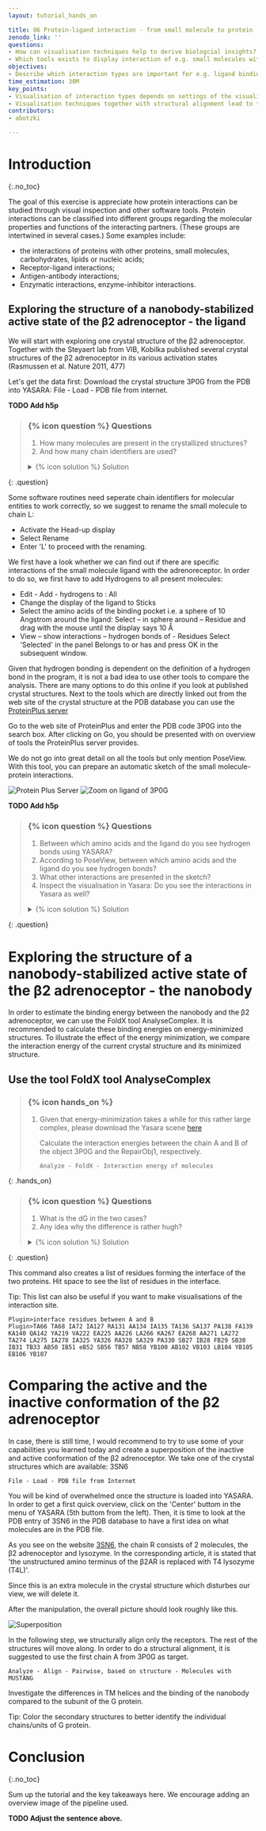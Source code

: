 ```yaml
---
layout: tutorial_hands_on

title: 06 Protein-ligand interaction - from small molecule to protein
zenodo_link: ''
questions:
- How can visualisation techniques help to derive biologcial insights?
- Which tools exists to display interaction of e.g. small molecules with proteins?
objectives:
- Describe which interaction types are important for e.g. ligand binding to a receptor.
time_estimation: 30M
key_points:
- Visualisation of interaction types depends on settings of the visualising tool.
- Visualisation techniques together with structural alignment lead to the discovery of biological insights.
contributors:
- abotzki

---
```



# Introduction
{:.no_toc}

<!-- This is a comment. -->

The goal of this exercise is appreciate how protein interactions can be studied through visual inspection and other software tools. Protein interactions can be classified into different groups regarding the molecular properties and functions of the interacting partners. (These groups are intertwined in several cases.) Some examples include:

- the interactions of proteins with other proteins, small molecules, carbohydrates, lipids or nucleic acids;
- Receptor-ligand interactions;
- Antigen-antibody interactions;
- Enzymatic interactions, enzyme-inhibitor interactions.

## Exploring the structure of a nanobody-stabilized active state of the β2 adrenoceptor - the ligand

We will start with exploring one crystal structure of the β2 adrenoceptor. Together with the Steyaert lab from VIB, Kobilka published several crystal structures of the β2 adrenoceptor in its various activation states (Rasmussen et al. Nature 2011, 477)

Let's get the data first: Download the crystal structure 3P0G from the PDB into YASARA: File - Load - PDB file from internet.

**TODO Add h5p**

> ### {% icon question %} Questions
>
> 1. How many molecules are present in the crystallized structures?
> 2. And how many chain identifiers are used?
>
> <details markdown="1">
> <summary>{% icon solution %} Solution
> </summary>
>
> 1. There are three molecules, chain A Beta-2 adrenergic receptor; Endolysin, chain B Camelid Antibody Fragment, and a small molecule ligand.
     Also have a look at PDBe [3P0G](https://www.ebi.ac.uk/pdbe/entry/pdb/3p0g) which gives a very nice overview of the structure and its composition.
> 2. Only two chain identifiers A and B. Sometimes, this leads to issues depending on the software you might want to use for downstream processing.
>
> </details>
>
>
{: .question}

Some software routines need seperate chain identifiers for molecular entities to work correctly, so we suggest to rename the small molecule to chain L:

- Activate the Head-up display
- Select Rename
- Enter 'L' to proceed with the renaming.

We first have a look whether we can find out if there are specific interactions of the small molecule ligand with the adrenoreceptor. In order to do so, we first have to add Hydrogens to all present molecules:

- Edit - Add - hydrogens to : All
- Change the display of the ligand to Sticks
- Select the amino acids of the binding pocket i.e. a sphere of 10 Angstrom around the ligand: Select – in sphere around – Residue and drag with the mouse until the display says 10 Å
- View – show interactions – hydrogen bonds of - Residues Select 'Selected' in the panel Belongs to or has and press OK in the subsequent window.

Given that hydrogen bonding is dependent on the definition of a hydrogen bond in the program, it is not a bad idea to use other tools to compare the analysis. There are many options to do this online if you look at published crystal structures. Next to the tools which are directly linked out from the web site of the crystal structure at the PDB database you can use the [ProteinPlus server](http://proteinsplus.zbh.uni-hamburg.de/)

Go to the web site of ProteinPlus and enter the PDB code 3P0G into the search box. After clicking on Go, you should be presented with on overview of tools the ProteinPlus server provides.

We do not go into great detail on all the tools but only mention PoseView. With this tool, you can prepare an automatic sketch of the small molecule-protein interactions.

![Protein Plus Server](../../images/ProteinPlusPoseView.png "Overview of 3P0G")
![Zoom on ligand of 3P0G](../../images/3P0G_A_PoseView_Input.png "Zoom on ligand co-crystallized with 3P0G")

**TODO Add h5p**

> ### {% icon question %} Questions
>
> 1. Between which amino acids and the ligand do you see hydrogen bonds using YASARA?
> 2. According to PoseView, between which amino acids and the ligand do you see hydrogen bonds?
> 3. What other interactions are presented in the sketch?
> 4. Inspect the visualisation in Yasara: Do you see the interactions in Yasara as well?
>
> <details markdown="1">
> <summary>{% icon solution %} Solution
> </summary>
>
> 1. In YASARA, you observe hydrogen bonds between Asp113A as well as the carbonyl function of Asn312A and the charged amine function.
>    
> 2. PoseView indicates hydrogen bonds between Asp113A as well as the carbonyl function of Asn312A and the charged amine function. Furthermore, hydrogen bonds are indicated between the phenolic OH and Ser207A and Ser203A as well as the amine function and Ser203A.
>
> 3. Furthermore, hydrophobic interactions are indicated for the methylbenzyl moiety and pi-pi interactions of Phe290A and the phenolic moiety.
>
> 4. With YASARA Structure license, those hydrophobic interactions can also be visualised.
> </details>
{: .question}


# Exploring the structure of a nanobody-stabilized active state of the β2 adrenoceptor - the nanobody

In order to estimate the binding energy between the nanobody and the β2 adrenoceptor, we can use the FoldX tool AnalyseComplex. It is recommended to calculate these binding energies on energy-minimized structures. To illustrate the effect of the energy minimization, we compare the interaction energy of the current crystal structure and its minimized structure.


## Use the tool FoldX tool AnalyseComplex

> ### {% icon hands_on %}
>
> 1. Given that energy-minimization takes a while for this rather large complex,
>     please download the Yasara scene [here](http://data.bits.vib.be/pub/trainingen/PSA/3P0G_1.sce)  
>    
>    Calculate the interaction energies between the chain A and B of the object 3P0G
>    and the RepairObj1, respectively.
>
>    ```
>    Analyze - FoldX - Interaction energy of molecules
>    ```
{: .hands_on}

> ### {% icon question %} Questions
>
> 1. What is the dG in the two cases?
> 2. Any idea why the difference is rather hugh?
>
> <details markdown="1">
> <summary>{% icon solution %} Solution
> </summary>
>
> 1. first case (X-ray structure): Interaction energy between molecule(s) A and B in object 1 = -9.86 (kcal/mol)
>    second case:
>    Interaction energy between molecule(s) A and B in object 2 = -20.19 (kcal/mol)
> 2. Through the energy minimisation of the Repair Object function, the interactions of the amino acids are optimised.  
> </details>
{: .question}

This command also creates a list of residues forming the interface of the two proteins. Hit space to see the list of residues in the interface.

Tip: This list can also be useful if you want to make visualisations of the interaction site.

```
Plugin>interface residues between A and B
Plugin>TA66 TA68 IA72 IA127 RA131 AA134 IA135 TA136 SA137 PA138 FA139 KA140 QA142 YA219 VA222 EA225 AA226 LA266 KA267 EA268 AA271 LA272 TA274 LA275 IA278 IA325 YA326 RA328 SA329 PA330 SB27 IB28 FB29 SB30 IB31 TB33 AB50 IB51 eB52 SB56 TB57 NB58 YB100 AB102 VB103 LB104 YB105 EB106 YB107
```

# Comparing the active and the inactive conformation of the β2 adrenoceptor

In case, there is still time, I would recommend to try to use some of your capabilities you learned today and create a superposition of the inactive and active conformation of the β2 adrenoceptor. We take one of the crystal structures which are available: 3SN6

```
File - Load - PDB file from Internet
```

You will be kind of overwhelmed once the structure is loaded into YASARA. In order to get a first quick overview, click on the 'Center' buttom in the menu of YASARA (5th buttom from the left). Then, it is time to look at the PDB entry of 3SN6 in the PDB database to have a first idea on what molecules are in the PDB file.

As you see on the website [3SN6](http://www.rcsb.org/pdb/explore/explore.do?structureId=3SN6i), the chain R consists of 2 molecules, the β2 adrenoceptor and lysozyme.
In the corresponding article, it is stated that 'the unstructured amino terminus of the β2AR is replaced with T4 lysozyme (T4L)'.

Since this is an extra molecule in the crystal structure which disturbes our view, we will delete it.

After the manipulation, the overall picture should look roughly like this.

![Superposition](../../images/3SN6_withoutLysozyme.png "Overview of 3SN6 without lysozyme")

In the following step, we structurally align only the receptors. The rest of the structures will move along. In order to do a structural alignment, it is suggested to use the first chain A from 3P0G as target.


```
Analyze - Align - Pairwise, based on structure - Molecules with MUSTANG
```

Investigate the differences in TM helices and the binding of the nanobody compared to the subunit of the G protein.

Tip: Color the secondary structures to better identify the individual chains/units of G protein.

# Conclusion
{:.no_toc}

Sum up the tutorial and the key takeaways here. We encourage adding an overview image of the
pipeline used.

**TODO Adjust the sentence above.**
